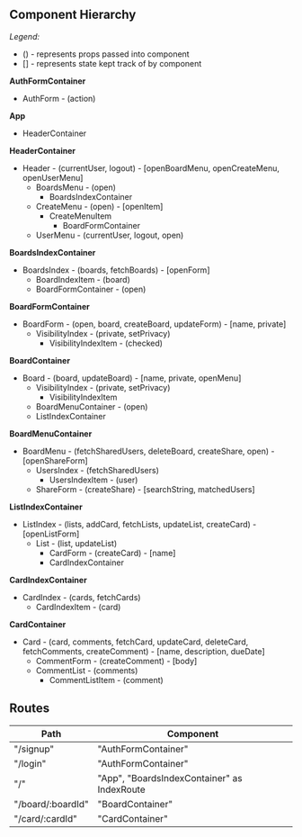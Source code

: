 ## Component Hierarchy

*Legend:*  
- () - represents props passed into component
- [] - represents state kept track of by component

**AuthFormContainer**
  - AuthForm - (action)

**App**
  - HeaderContainer

**HeaderContainer**
  - Header - (currentUser, logout) - [openBoardMenu, openCreateMenu, openUserMenu]
    - BoardsMenu - (open)
      - BoardsIndexContainer
    - CreateMenu - (open) - [openItem]
      - CreateMenuItem
        - BoardFormContainer
    - UserMenu - (currentUser, logout, open)

**BoardsIndexContainer**
  - BoardsIndex - (boards, fetchBoards) - [openForm]
    - BoardIndexItem - (board)
    - BoardFormContainer - (open)

**BoardFormContainer**
  - BoardForm - (open, board, createBoard, updateForm) - [name, private]
    - VisibilityIndex - (private, setPrivacy)
      - VisibilityIndexItem - (checked)

**BoardContainer**
  - Board - (board, updateBoard) - [name, private, openMenu]
    - VisibilityIndex - (private, setPrivacy)
      - VisibilityIndexItem
    - BoardMenuContainer - (open)
    - ListIndexContainer

**BoardMenuContainer**
  - BoardMenu - (fetchSharedUsers, deleteBoard, createShare, open) - [openShareForm]
    - UsersIndex - (fetchSharedUsers)
      - UsersIndexItem - (user)
    - ShareForm - (createShare) - [searchString, matchedUsers]

**ListIndexContainer**
  - ListIndex - (lists, addCard, fetchLists, updateList, createCard) - [openListForm]
    - List - (list, updateList)
      - CardForm - (createCard) - [name]
      - CardIndexContainer

**CardIndexContainer**
  - CardIndex - (cards, fetchCards)
    - CardIndexItem - (card)

**CardContainer**
  - Card - (card, comments, fetchCard, updateCard, deleteCard, fetchComments, createComment) - [name, description, dueDate]
    - CommentForm - (createComment) - [body]
    - CommentList - (comments)
      - CommentListItem - (comment)

## Routes

|Path   | Component   |
|-------|-------------|
| "/signup" | "AuthFormContainer" |
| "/login" | "AuthFormContainer" |
| "/" | "App", "BoardsIndexContainer" as IndexRoute |
| "/board/:boardId" | "BoardContainer" |
| "/card/:cardId" | "CardContainer" |
